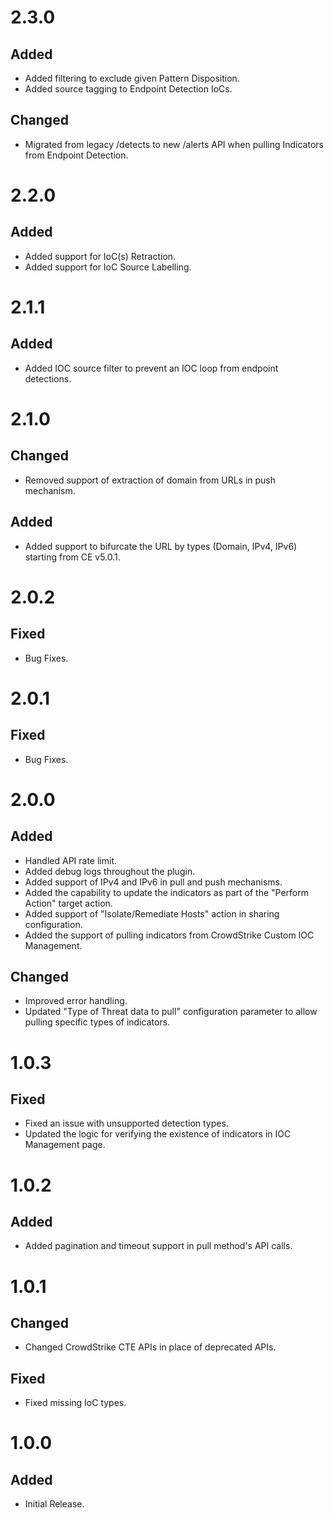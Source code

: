 # 2.3.0
## Added
- Added filtering to exclude given Pattern Disposition.
- Added source tagging to Endpoint Detection IoCs.
## Changed
- Migrated from legacy /detects to new /alerts API when pulling Indicators from Endpoint Detection.

# 2.2.0
## Added
- Added support for IoC(s) Retraction.
- Added support for IoC Source Labelling.

# 2.1.1
## Added
- Added IOC source filter to prevent an IOC loop from endpoint detections.

# 2.1.0
## Changed
- Removed support of extraction of domain from URLs in push mechanism.
## Added
- Added support to bifurcate the URL by types (Domain, IPv4, IPv6) starting from CE v5.0.1.

# 2.0.2
## Fixed
- Bug Fixes.

# 2.0.1
## Fixed
- Bug Fixes.

# 2.0.0
## Added
- Handled API rate limit.
- Added debug logs throughout the plugin.
- Added support of IPv4 and IPv6 in pull and push mechanisms.
- Added the capability to update the indicators as part of the "Perform Action" target action.
- Added support of "Isolate/Remediate Hosts" action in sharing configuration.
- Added the support of pulling indicators from CrowdStrike Custom IOC Management.
## Changed
- Improved error handling.
- Updated "Type of Threat data to pull" configuration parameter to allow pulling specific types of indicators.

# 1.0.3
## Fixed
- Fixed an issue with unsupported detection types.
- Updated the logic for verifying the existence of indicators in IOC Management page.

# 1.0.2
## Added
- Added pagination and timeout support in pull method's API calls.

# 1.0.1
## Changed
- Changed CrowdStrike CTE APIs in place of deprecated APIs.
## Fixed
- Fixed missing IoC types.

# 1.0.0
## Added
- Initial Release.